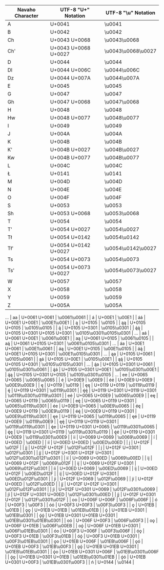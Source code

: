 | Navaho Character | UTF-8 "U+" Notation | UTF-8 "\u" Notation |
|------------------|---------------------|---------------------|
| A                | U+0041              | \u0041              |
| B                | U+0042              | \u0042              |
| Ch               | U+0043 U+0068       | \u0043\u0068        |
| Ch'              | U+0043 U+0068 U+0027| \u0043\u0068\u0027  |
| D                | U+0044              | \u0044              |
| Dl               | U+0044 U+006C       | \u0044\u006C        |
| Dz               | U+0044 U+007A       | \u0044\u007A        |
| E                | U+0045              | \u0045              |
| G                | U+0047              | \u0047              |
| Gh               | U+0047 U+0068       | \u0047\u0068        |
| H                | U+0048              | \u0048              |
| Hw               | U+0048 U+0077       | \u0048\u0077        |
| I                | U+0049              | \u0049              |
| J                | U+004A              | \u004A              |
| K                | U+004B              | \u004B              |
| K'               | U+004B U+0027       | \u004B\u0027        |
| Kw               | U+004B U+0077       | \u004B\u0077        |
| L                | U+004C              | \u004C              |
| Ł                | U+0141              | \u0141              |
| M                | U+004D              | \u004D              |
| N                | U+004E              | \u004E              |
| O                | U+004F              | \u004F              |
| S                | U+0053              | \u0053              |
| Sh               | U+0053 U+0068       | \u0053\u0068        |
| T                | U+0054              | \u0054              |
| T'               | U+0054 U+0027       | \u0054\u0027        |
| Tł               | U+0054 U+0142       | \u0054\u0142        |
| Tł'              | U+0054 U+0142 U+0027| \u0054\u0142\u0027  |
| Ts               | U+0054 U+0073       | \u0054\u0073        |
| Ts'              | U+0054 U+0073 U+0027| \u0054\u0073\u0027  |
| W                | U+0057              | \u0057              |
| X | U+0058 | \u0058 |
| Y | U+0059 | \u0059 |
| Z | U+005A | \u005A |
...
| aa | U+0061 U+0061 | \u0061\u0061 |
| á | U+00E1 | \u00E1 |
| áá | U+00E1 U+00E1 | \u00E1\u00E1 |
| ą | U+0105 | \u0105 |
| ąą | U+0105 U+0105 | \u0105\u0105 |
| ą́ | U+0105 U+0301 | \u0105\u0301 |
| ą́ą́ | U+0105 U+0301 U+0105 U+0301 | \u0105\u0301\u0105\u0301 |
...
| aá | U+0061 U+00E1 | \u0061\u00E1 |
| aą | U+0061 U+0105 | \u0061\u0105 |
| aą́ | U+0061 U+0105 U+0301 | \u0061\u0105\u0301 |
...
| áa | U+00E1 U+0061 | \u00E1\u0061 |
| áą | U+00E1 U+0105 | \u00E1\u0105 |
| áą́ | U+00E1 U+0105 U+0301 | \u00E1\u0105\u0301 |
...
| ąa | U+0105 U+0061 | \u0105\u0061 |
| ąá | U+0105 U+00E1 | \u0105\u00E1 |
| ąą́ | U+0105 U+0105 U+0301 | \u0105\u0105\u0301 |
...
| ą́a | U+0105 U+0301 U+0061 | \u0105\u0301\u0061 |
| ą́á | U+0105 U+0301 U+00E1 | \u0105\u0301\u00E1 |
| ą́ą | U+0105 U+0301 U+0105 | \u0105\u0301\u0105 |
...
| ee | U+0065 U+0065 | \u0065\u0065 |
| é | U+00E9 | \u00E9 |
| éé | U+00E9 U+00E9 | \u00E9\u00E9 |
| ę | U+0119 | \u0119 |
| ęę | U+0119 U+0119 | \u0119\u0119 |
| ę́ | U+0119 U+0301 | \u0119\u0301 |
| ę́ę́ | U+0119 U+0301 U+0119 U+0301 | \u0119\u0301\u0119\u0301 |
| eé | U+0065 U+00E9 | \u0065\u00E9 |
| eę | U+0065 U+0119 | \u0065\u0119 |
| eę́ | U+0065 U+0119 U+0301 | \u0065\u0119\u0301 |
| ée | U+00E9 U+0065 | \u00E9\u0065 |
| éę | U+00E9 U+0119 | \u00E9\u0119 |
| éę́ | U+00E9 U+0119 U+0301 | \u00E9\u0119\u0301 |
| ęe | U+0119 U+0065 | \u0119\u0065 |
| ęé | U+0119 U+00E9 | \u0119\u00E9 |
| ęę́ | U+0119 U+0119 U+0301 | \u0119\u0119\u0301 |
| ę́e | U+0119 U+0301 U+0065 | \u0119\u0301\u0065 |
| ę́ę | U+0119 U+0301 U+0119 | \u0119\u0301\u0119 |
| ę́é | U+0119 U+0301 U+00E9 | \u0119\u0301\u00E9 |
| ii | U+0069 U+0069 | \u0069\u0069 |
| í | U+00ED | \u00ED |
| íí | U+00ED U+00ED | \u00ED\u00ED |
| į | U+012F | \u012F |
| įį | U+012F U+012F | \u012F\u012F |
| į́ | U+012F U+0301 | \u012F\u0301 |
| į́į́ | U+012F U+0301 U+012F U+0301 | \u012F\u0301\u012F\u0301 |
| ií | U+0069 U+00ED | \u0069\u00ED |
| iį | U+0069 U+012F | \u0069\u012F |
| iį́ | U+0069 U+012F U+0301 | \u0069\u012F\u0301 |
| íi | U+00ED U+0069 | \u00ED\u0069 |
| íį | U+00ED U+012F | \u00ED\u012F |
| íį́ | U+00ED U+012F U+0301 | \u00ED\u012F\u0301 |
| įi | U+012F U+0069 | \u012F\u0069 |
| įí | U+012F U+00ED | \u012F\u00ED |
| įį́ | U+012F U+012F U+0301 | \u012F\u012F\u0301 |
| į́i | U+012F U+0301 U+0069 | \u012F\u0301\u0069 |
| į́í | U+012F U+0301 U+00ED | \u012F\u0301\u00ED |
| į́į | U+012F U+0301 U+012F | \u012F\u0301\u012F |
| oo               | U+006F U+006F       | \u006F\u006F        |
| ó                | U+00F3              | \u00F3              |
| óó               | U+00F3 U+00F3       | \u00F3\u00F3        |
| ǫ                | U+01EB              | \u01EB              |
| ǫǫ               | U+01EB U+01EB       | \u01EB\u01EB        |
| ǫ́               | U+01EB U+0301       | \u01EB\u0301        |
| ǫ́ǫ́             | U+01EB U+0301 U+01EB U+0301 | \u01EB\u0301\u01EB\u0301 |
| oó               | U+006F U+00F3       | \u006F\u00F3        |
| oǫ               | U+006F U+01EB       | \u006F\u00EB        |
| oǫ́              | U+006F U+01EB U+0301 | \u006F\u01EB\u0301  |
| óo               | U+00F3 U+006F       | \u00F3\u006F        |
| óǫ               | U+00F3 U+01EB       | \u00F3\u01EB        |
| óǫ́              | U+00F3 U+01EB U+0301 | \u00F3\u01EB\u0301  |
| ǫo               | U+01EB U+006F       | \u01EB\u006F        |
| ǫó               | U+01EB U+00F3       | \u01EB\u00F3        |
| ǫǫ́              | U+01EB U+01EB U+0301 | \u01EB\u01EB\u0301  |
| ǫ́o              | U+01EB U+0301 U+006F | \u01EB\u0301\u006F  |
| ǫ́ǫ              | U+01EB U+0301 U+01EB | \u01EB\u0301\u01EB  |
| ǫ́ó              | U+01EB U+0301 U+00F3 | \u01EB\u0301\u00F3  |
| ń                | U+0144              | \u0144              |
